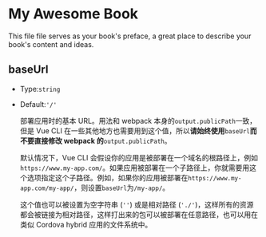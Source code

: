 # My Awesome Book

This file file serves as your book's preface, a great place to describe your book's content and ideas.

## baseUrl

* Type:`string`

* Default:`'/'`

  部署应用时的基本 URL。用法和 webpack 本身的`output.publicPath`一致，但是 Vue CLI 在一些其他地方也需要用到这个值，所以**请始终使用**`baseUrl`**而不要直接修改 webpack 的**`output.publicPath`。

  默认情况下，Vue CLI 会假设你的应用是被部署在一个域名的根路径上，例如`https://www.my-app.com/`。如果应用被部署在一个子路径上，你就需要用这个选项指定这个子路径。例如，如果你的应用被部署在`https://www.my-app.com/my-app/`，则设置`baseUrl`为`/my-app/`。

  这个值也可以被设置为空字符串 \(`''`\) 或是相对路径 \(`'./'`\)，这样所有的资源都会被链接为相对路径，这样打出来的包可以被部署在任意路径，也可以用在类似 Cordova hybrid 应用的文件系统中。



